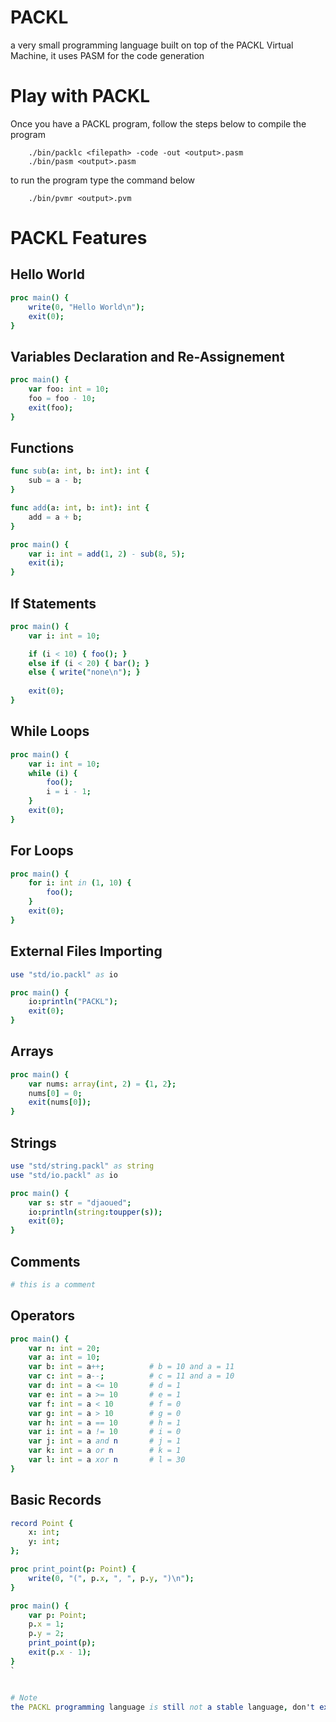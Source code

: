 # PACKL 
a very small programming language built on top of the PACKL Virtual Machine, it uses PASM for the code generation


# Play with PACKL
Once you have a PACKL program, follow the steps below to compile the program

```console 
    ./bin/packlc <filepath> -code -out <output>.pasm
    ./bin/pasm <output>.pasm
```

to run the program type the command below

```console 
    ./bin/pvmr <output>.pvm
```


# PACKL Features
## Hello World 

```nim
proc main() {
    write(0, "Hello World\n");
    exit(0);
}
```

## Variables Declaration and Re-Assignement 

```nim
proc main() {
    var foo: int = 10;
    foo = foo - 10;
    exit(foo);
}
```

## Functions
```nim
func sub(a: int, b: int): int {
    sub = a - b;
}

func add(a: int, b: int): int {
    add = a + b;
}

proc main() {
    var i: int = add(1, 2) - sub(8, 5);
    exit(i);
}
```

## If Statements 

```nim
proc main() {
    var i: int = 10;

    if (i < 10) { foo(); }
    else if (i < 20) { bar(); }
    else { write("none\n"); }
    
    exit(0);
}
```

## While Loops

```nim
proc main() {
    var i: int = 10;
    while (i) {
        foo();
        i = i - 1;
    }
    exit(0);
}
```


## For Loops
```nim
proc main() {
    for i: int in (1, 10) {
        foo();
    }
    exit(0);
}
```

## External Files Importing

```nim 
use "std/io.packl" as io

proc main() {
    io:println("PACKL");
    exit(0);
}
```

## Arrays

```nim
proc main() {
    var nums: array(int, 2) = {1, 2};
    nums[0] = 0;
    exit(nums[0]);
}
```

## Strings 

```nim
use "std/string.packl" as string
use "std/io.packl" as io

proc main() {
    var s: str = "djaoued";
    io:println(string:toupper(s));
    exit(0);
}
```

## Comments 

```nim
# this is a comment
```

## Operators

```nim 
proc main() {
    var n: int = 20;
    var a: int = 10;
    var b: int = a++;          # b = 10 and a = 11
    var c: int = a--;          # c = 11 and a = 10
    var d: int = a <= 10       # d = 1
    var e: int = a >= 10       # e = 1
    var f: int = a < 10        # f = 0
    var g: int = a > 10        # g = 0
    var h: int = a == 10       # h = 1
    var i: int = a != 10       # i = 0
    var j: int = a and n       # j = 1
    var k: int = a or n        # k = 1
    var l: int = a xor n       # l = 30
}
```

## Basic Records
```nim 
record Point {
    x: int;
    y: int;
};

proc print_point(p: Point) {
    write(0, "(", p.x, ", ", p.y, ")\n");
}

proc main() {
    var p: Point;
    p.x = 1;
    p.y = 2;
    print_point(p);
    exit(p.x - 1);
}
`


# Note
the PACKL programming language is still not a stable language, don't expect much from it!